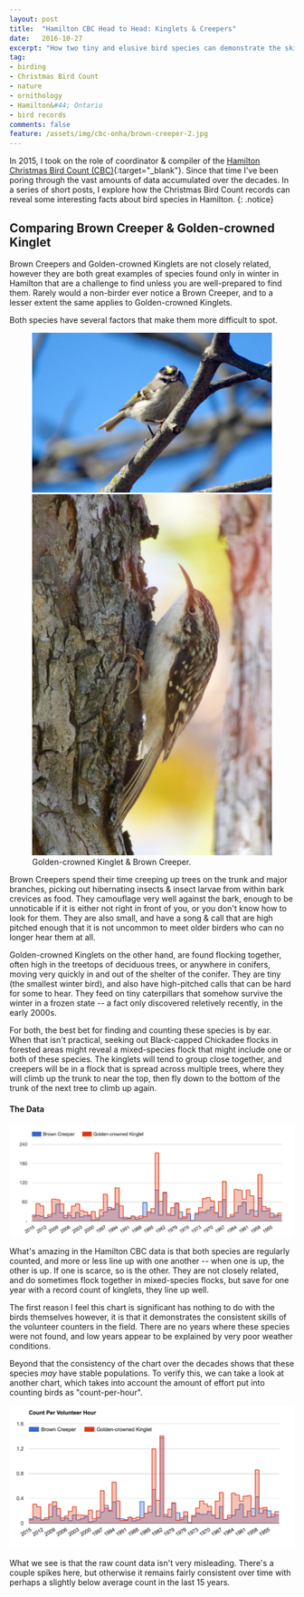 ```yaml
---
layout: post
title:  "Hamilton CBC Head to Head: Kinglets & Creepers"
date:   2016-10-27
excerpt: "How two tiny and elusive bird species can demonstrate the skill of Hamilton's Christmas Bird Count (CBC) volunteers."
tag:
- birding
- Christmas Bird Count
- nature
- ornithology
- Hamilton&#44; Ontario
- bird records
comments: false
feature: /assets/img/cbc-onha/brown-creeper-2.jpg
---
```


In 2015, I took on the role of coordinator & compiler of the [Hamilton Christmas Bird Count (CBC)](http://hamiltonnature.org/birding/counts/christmas-bird-count/){:target="_blank"}. Since that time I've been poring through the vast amounts of data accumulated over the decades. In a series of short posts, I explore how the Christmas Bird Count records can reveal some interesting facts about bird species in Hamilton.
{: .notice}

## Comparing Brown Creeper & Golden-crowned Kinglet

Brown Creepers and Golden-crowned Kinglets are not closely related, however they are both great examples of species found only in winter in Hamilton that are a challenge to find unless you are well-prepared to find them. Rarely would a non-birder ever notice a Brown Creeper, and to a lesser extent the same applies to Golden-crowned Kinglets.

Both species have several factors that make them more difficult to spot.

<figure class="half">
    <a href="/assets/img/cbc-onha/golden-crowned-kinglet.jpg"><img src="/assets/img/cbc-onha/golden-crowned-kinglet.jpg"></a>
    <a href="/assets/img/cbc-onha/brown-creeper.jpg"><img src="/assets/img/cbc-onha/brown-creeper.jpg"></a>
    <figcaption>Golden-crowned Kinglet & Brown Creeper.</figcaption>
</figure>

Brown Creepers spend their time creeping up trees on the trunk and major branches, picking out hibernating insects & insect larvae from within bark crevices as food. They camouflage very well against the bark, enough to be unnoticable if it is either not right in front of you, or you don't know how to look for them. They are also small, and have a song & call that are high pitched enough that it is not uncommon to meet older birders who can no longer hear them at all.

Golden-crowned Kinglets on the other hand, are found flocking together, often high in the treetops of deciduous trees, or anywhere in conifers, moving very quickly in and out of the shelter of the conifer. They are tiny (the smallest winter bird), and also have high-pitched calls that can be hard for some to hear. They feed on tiny caterpillars that somehow survive the winter in a frozen state -- a fact only discovered reletively recently, in the early 2000s.

For both, the best bet for finding and counting these species is by ear. When that isn't practical, seeking out Black-capped Chickadee flocks in forested areas might reveal a mixed-species flock that might include one or both of these species. The kinglets will tend to group close together, and creepers will be in a flock that is spread across multiple trees, where they will climb up the trunk to near the top, then fly down to the bottom of the trunk of the next tree to climb up again.

#### The Data

<div style="text-align:center;"><img src="/assets/img/cbc-onha/gcki-brcr.png" style="" /></div>  

What's amazing in the Hamilton CBC data is that both species are regularly counted, and more or less line up with one another -- when one is up, the other is up. If one is scarce, so is the other. They are not closely related, and do sometimes flock together in mixed-species flocks, but save for one year with a record count of kinglets, they line up well.

The first reason I feel this chart is significant has nothing to do with the birds themselves however, it is that it demonstrates the consistent skills of the volunteer counters in the field. There are no years where these species were not found, and low years appear to be explained by very poor weather conditions.

Beyond that the consistency of the chart over the decades shows that these species *may* have stable populations. To verify this, we can take a look at another chart, which takes into account the amount of effort put into counting birds as "count-per-hour".

<div style="text-align:center;"><img src="/assets/img/cbc-onha/gcki-brcr-perhour.png" style="" /></div>  

What we see is that the raw count data isn't very misleading. There's a couple spikes here, but otherwise it remains fairly consistent over time with perhaps a slightly below average count in the last 15 years.

